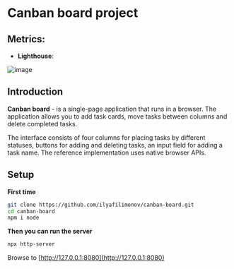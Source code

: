 # Canban board project


## Metrics:

* **Lighthouse**:

![image](https://user-images.githubusercontent.com/43762313/177585472-81eb2705-0b63-4da5-bc23-3ef748e37768.png)

## Introduction

**Canban board** - is a single-page application that runs in a browser. The application allows you to add task cards, move tasks between columns and delete completed tasks.

The interface consists of four columns for placing tasks by different statuses, buttons for adding and deleting tasks, an input field for adding a task name. The reference implementation uses native browser APIs.


## Setup

**First time**

```bash
git clone https://github.com/ilyafilimonov/canban-board.git
cd canban-board
npm i node
```

**Then you can run the server**

```bash
npx http-server
```

Browse to [http://127.0.0.1:8080](http://127.0.0.1:8080)
